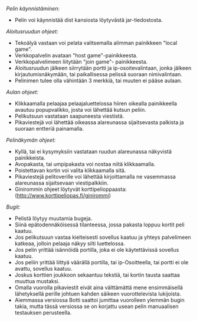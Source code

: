 *Pelin käynnistäminen:*
* Pelin voi käynnistää dist kansiosta löytyvästä jar-tiedostosta.

*Aloitusruudun ohjeet:*
* Tekoälyä vastaan voi pelata valitsemalla alimman painikkeen "local game".
* Verkkopalvelin avataan "host game"-painikkeesta.
* Verkkopalvelimeen liitytään "join game"- painikkeesta.
* Aloitusruudun jälkeen siirrytään portti ja ip-osoitevalintaan, jonka jälkeen kirjautumisnäkymään, tai paikallisessa pelissä suoraan nimivalintaan.
* Pelinimen tulee olla vähintään 3 merkkiä, tai muuten ei pääse aulaan.

*Aulan ohjeet:*
* Klikkaamalla pelaajaa pelaajaluettelossa hiiren oikealla painikkeella avautuu popupvalikko, josta voi lähettää kutsun peliin.
* Pelikutsuun vastataan saapuneesta viestistä.
* Pikaviestejä voi lähettää oikeassa alareunassa sijaitsevasta palkista ja suoraan entteriä painamalla.

*Pelinäkymän ohjeet:*
* Kyllä, tai ei kysymyksiin vastataan ruudun alareunassa näkyvistä painikkeista.
* Avopakasta, tai umpipakasta voi nostaa niitä klikkaamalla.
* Poistettavan kortin voi valita klikkaamalla sitä.
* Pikaviestejä pelitoverille voi lähettää kirjoittamalla ne vasemmassa alareunassa sijaitsevaan viestipalkkiin.
* Ginirommin ohjeet löytyvät korttipelioppaasta: (http://www.korttipeliopas.fi/ginirommi)

*Bugit:*
* Pelistä löytyy muutamia bugeja.
* Siinä epätodennäköisessä tilanteessa, jossa pakasta loppuu kortit peli kaatuu.
* Jos pelikutsuun vastaa kielteisesti sovellus kaatuu ja yhteys palvelimeen katkeaa, jolloin pelaaja näkyy silti luettelossa.
* Jos pelin yrittää isännöidä portilla, joka ei ole käytettävissä sovellus kaatuu.
* Jos peliin yrittää liittyä väärällä portilla, tai ip-Osoitteella, tai portti ei ole avattu, sovellus kaatuu.
* Joskus korttien joukkoon sekaantuu tekstiä, tai kortin tausta saattaa muuttua mustaksi.
* Omalla vuorolla pikaviestit eivät aina välttämättä mene ensimmäisellä lähetyksellä perille johtuen kahden säikeen vuorottelevista lukijoista.
* Aiemmassa versiossa Botti saattoi jumittaa vuorolleen ylemmän bugin takia, mutta tässä versiossa se on korjattu usean pelin manuaalisen testauksen perusteella.

